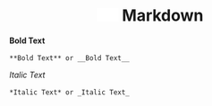 <h1 align="center"><img src="MarkdownWhite.svg" width=38px>&nbsp;Markdown</h1>

**Bold Text**
```
**Bold Text** or __Bold Text__
```

*Italic Text*
 ```
 *Italic Text* or _Italic Text_
 ```
